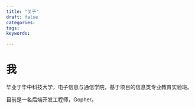 ```yaml
---
title: "关于"
draft: false
categories:
tags:
keywords:

---
```


# 我
毕业于华中科技大学，电子信息与通信学院，基于项目的信息类专业教育实验班。

目前是一名后端开发工程师，Gopher。
